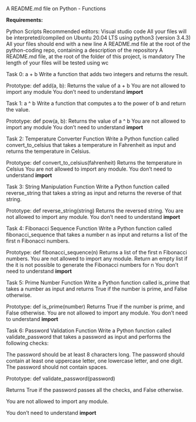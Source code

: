 A README.md file on Python - Functions

**Requirements:**

Python Scripts
Recommended editors: Visual studio code
All your files will be interpreted/compiled on Ubuntu 20.04 LTS using python3 (version 3.4.3)
All your files should end with a new line
A README.md file at the root of the python-coding repo, containing a description of the repository
A README.md file, at the root of the folder of this project, is mandatory
The length of your files will be tested using wc

Task 0: a + b
Write a function that adds two integers and returns the result.

Prototype: def add(a, b):
Returns the value of a + b
You are not allowed to import any module
You don’t need to understand __import__

Task 1: a ^ b
Write a function that computes a to the power of b and return the value.

Prototype: def pow(a, b):
Returns the value of a ^ b
You are not allowed to import any module
You don’t need to understand __import__

Task 2: Temperature Converter Function
Write a Python function called convert_to_celsius that takes a temperature in Fahrenheit as input and returns the temperature in Celsius.

Prototype: def convert_to_celsius(fahrenheit)
Returns the temperature in Celsius
You are not allowed to import any module.
You don’t need to understand __import__

Task 3: String Manipulation Function
Write a Python function called reverse_string that takes a string as input and returns the reverse of that string.

Prototype: def reverse_string(string)
Returns the reversed string.
You are not allowed to import any module.
You don’t need to understand __import__

Task 4: Fibonacci Sequence Function
Write a Python function called fibonacci_sequence that takes a number n as input and returns a list of the first n Fibonacci numbers.

Prototype: def fibonacci_sequence(n)
Returns a list of the first n Fibonacci numbers.
You are not allowed to import any module.
Return an empty list if the it is not possible to generate the Fibonacci numbers for n
You don’t need to understand __import__

Task 5: Prime Number Function
Write a Python function called is_prime that takes a number as input and returns True if the number is prime, and False otherwise.

Prototype: def is_prime(number)
Returns True if the number is prime, and False otherwise.
You are not allowed to import any module.
You don’t need to understand __import__

Task 6: Password Validation Function
Write a Python function called validate_password that takes a password as input and performs the following checks:

The password should be at least 8 characters long.
The password should contain at least one uppercase letter, one lowercase letter, and one digit.
The password should not contain spaces.

Prototype: def validate_password(password)

Returns True if the password passes all the checks, and False otherwise.

You are not allowed to import any module.

You don’t need to understand __import__